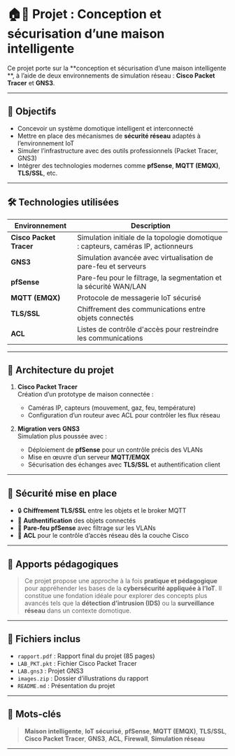# 🏠🔐 Projet : Conception et sécurisation d’une maison intelligente

Ce projet porte sur la **conception et sécurisation d’une maison intelligente **, à l’aide de deux environnements de simulation réseau : **Cisco Packet Tracer** et **GNS3**.

---

## 📌 Objectifs

- Concevoir un système domotique intelligent et interconnecté
- Mettre en place des mécanismes de **sécurité réseau** adaptés à l’environnement IoT
- Simuler l’infrastructure avec des outils professionnels (Packet Tracer, GNS3)
- Intégrer des technologies modernes comme **pfSense**, **MQTT (EMQX)**, **TLS/SSL**, etc.

---

## 🛠️ Technologies utilisées

| Environnement     | Description                                          |
|-------------------|------------------------------------------------------|
| **Cisco Packet Tracer** | Simulation initiale de la topologie domotique : capteurs, caméras IP, actionneurs |
| **GNS3**              | Simulation avancée avec virtualisation de pare-feu et serveurs |
| **pfSense**           | Pare-feu pour le filtrage, la segmentation et la sécurité WAN/LAN |
| **MQTT (EMQX)**       | Protocole de messagerie IoT sécurisé              |
| **TLS/SSL**           | Chiffrement des communications entre objets connectés |
| **ACL**               | Listes de contrôle d'accès pour restreindre les communications |

---

## 🔧 Architecture du projet

1. **Cisco Packet Tracer**  
   Création d’un prototype de maison connectée :
   - Caméras IP, capteurs (mouvement, gaz, feu, température)
   - Configuration d’un routeur avec ACL pour contrôler les flux réseau

2. **Migration vers GNS3**  
   Simulation plus poussée avec :
   - Déploiement de **pfSense** pour un contrôle précis des VLANs
   - Mise en œuvre d’un serveur **MQTT/EMQX**
   - Sécurisation des échanges avec **TLS/SSL** et authentification client

---

## 🔐 Sécurité mise en place

- 🔒 **Chiffrement TLS/SSL** entre les objets et le broker MQTT
- 👤 **Authentification** des objets connectés
- 🧱 **Pare-feu pfSense** avec filtrage sur les VLANs
- 🚫 **ACL** pour le contrôle d’accès réseau dès la couche Cisco

---

## 🧠 Apports pédagogiques

> Ce projet propose une approche à la fois **pratique et pédagogique** pour appréhender les bases de la **cybersécurité appliquée à l’IoT**. Il constitue une fondation idéale pour explorer des concepts plus avancés tels que la **détection d’intrusion (IDS)** ou la **surveillance réseau** dans un contexte domotique.

---

## 📎 Fichiers inclus

- `rapport.pdf` : Rapport final du projet (85 pages)
- `LAB_PKT.pkt` : Fichier Cisco Packet Tracer
- `LAB.gns3` : Projet GNS3
- `images.zip` : Dossier d’illustrations du rapport
- `README.md` : Présentation du projet

---

## 🔑 Mots-clés

> **Maison intelligente**, **IoT sécurisé**, **pfSense**, **MQTT (EMQX)**, **TLS/SSL**, **Cisco Packet Tracer**, **GNS3**, **ACL**, **Firewall**, **Simulation réseau**

---
